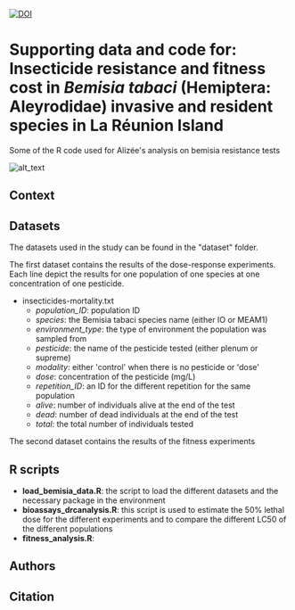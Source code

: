 [![DOI](https://zenodo.org/badge/133033505.svg)](https://zenodo.org/badge/latestdoi/133033505)

# Supporting data and code for: Insecticide resistance and fitness cost in *Bemisia tabaci* (Hemiptera: Aleyrodidae) invasive and resident species in La Réunion Island

Some of the R code used for Alizée's analysis on bemisia resistance tests

![alt_text](https://xuopmw.db.files.1drv.com/y4mmBsydCI6BUdvygvSlPIAmIrPLoghf_x33qWhWKiPlDOKpS-GyyH7aQWgXA0Dou0CgV5fvmV6OTWGJZOvmzMrX_wJCj9ceO__eJCVUoaQi3VyBS45TNtDpb_KI1uVgcardjHfRSi0DRWlZqjnZGXbCMg2BwSc9KgPTX1zW9MTiVrGWXj2fv40nsjKjrGuotKJQK1m7OvYXgYbDdjP_TggQQ?width=1584&height=588&cropmode=none)


## Context


## Datasets
The datasets used in the study can be found in the "dataset" folder. 

The first dataset contains the results of the dose-response experiments. Each line depict the results for one population of one species at one concentration of one pesticide. 
+ insecticides-mortality.txt
  + *population_ID*: population ID
  + *species*: the Bemisia tabaci species name (either IO or MEAM1)
  + *environment_type*: the type of environment the population was sampled from
  + *pesticide*: the name of the pesticide tested (either plenum or supreme)
  + *modality*: either 'control' when there is no pesticide or 'dose'
  + *dose*: concentration of the pesticide (mg/L)
  + *repetition_ID*: an ID for the different repetition for the same population
  + *alive*: number of individuals alive at the end of the test
  + *dead*: number of dead individuals at the end of the test
  + *total*: the total number of individuals tested

The second dataset contains the results of the fitness experiments


## R scripts
+ **load_bemisia_data.R**: the script to load the different datasets and the necessary package in the environment
+ **bioassays_drcanalysis.R**: this script is used to estimate the 50% lethal dose for the different experiments and to compare the different LC50 of the different populations
+ **fitness_analysis.R**: 


## Authors



## Citation

